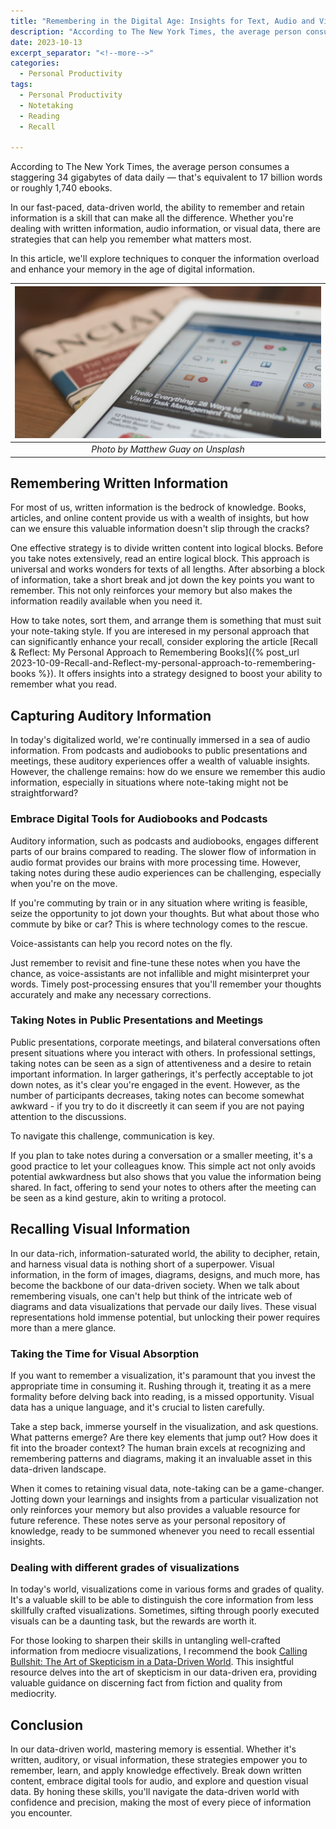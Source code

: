 ```yaml
---
title: "Remembering in the Digital Age: Insights for Text, Audio and Visual Info"
description: "According to The New York Times, the average person consumes a staggering 34 gigabytes of data daily — that's equivalent to 17 billion words or roughly 1,740 ebooks. In our fast-paced, data-driven world, the ability to remember and retain information is a skill that can make all the difference. Whether you're dealing with written information, audio information, or visual data, there are strategies that can help you remember what matters most. In this article, we'll explore techniques to conquer the information overload and enhance your memory in the age of digital information."
date: 2023-10-13
excerpt_separator: "<!--more-->"
categories:
  - Personal Productivity
tags:
  - Personal Productivity
  - Notetaking
  - Reading
  - Recall

---
```

According to The New York Times, the average person consumes a staggering 34 gigabytes of data daily — that's equivalent to 17 billion words or roughly 1,740 ebooks.

In our fast-paced, data-driven world, the ability to remember and retain information is a skill that can make all the difference. Whether you're dealing with written information, audio information, or visual data, there are strategies that can help you remember what matters most.

In this article, we'll explore techniques to conquer the information overload and enhance your memory in the age of digital information.

| ![image](/assets/images/newspaper-tablet-combination.jpg) |
|:--:|
| *Photo by Matthew Guay on Unsplash* |

## Remembering Written Information
For most of us, written information is the bedrock of knowledge. Books, articles, and online content provide us with a wealth of insights, but how can we ensure this valuable information doesn't slip through the cracks?

One effective strategy is to divide written content into logical blocks. Before you take notes extensively, read an entire logical block. This approach is universal and works wonders for texts of all lengths. After absorbing a block of information, take a short break and jot down the key points you want to remember. This not only reinforces your memory but also makes the information readily available when you need it.

How to take notes, sort them, and arrange them is something that must suit your note-taking style. If you are interesed in my personal approach that can significantly enhance your recall, consider exploring the article [Recall & Reflect: My Personal Approach to Remembering Books]({% post_url 2023-10-09-Recall-and-Reflect-my-personal-approach-to-remembering-books %}). It offers insights into a strategy designed to boost your ability to remember what you read.

## Capturing Auditory Information
In today's digitalized world, we're continually immersed in a sea of audio information. From podcasts and audiobooks to public presentations and meetings, these auditory experiences offer a wealth of valuable insights. However, the challenge remains: how do we ensure we remember this audio information, especially in situations where note-taking might not be straightforward?

### Embrace Digital Tools for Audiobooks and Podcasts
Auditory information, such as podcasts and audiobooks, engages different parts of our brains compared to reading. The slower flow of information in audio format provides our brains with more processing time. However, taking notes during these audio experiences can be challenging, especially when you're on the move.

If you're commuting by train or in any situation where writing is feasible, seize the opportunity to jot down your thoughts. But what about those who commute by bike or car? This is where technology comes to the rescue.

Voice-assistants can help you record notes on the fly.

Just remember to revisit and fine-tune these notes when you have the chance, as voice-assistants are not infallible and might misinterpret your words. Timely post-processing ensures that you'll remember your thoughts accurately and make any necessary corrections.

### Taking Notes in Public Presentations and Meetings
Public presentations, corporate meetings, and bilateral conversations often present situations where you interact with others. In professional settings, taking notes can be seen as a sign of attentiveness and a desire to retain important information. In larger gatherings, it's perfectly acceptable to jot down notes, as it's clear you're engaged in the event. However, as the number of participants decreases, taking notes can become somewhat awkward - if you try to do it discreetly it can seem if you are not paying attention to the discussions.

To navigate this challenge, communication is key.

If you plan to take notes during a conversation or a smaller meeting, it's a good practice to let your colleagues know. This simple act not only avoids potential awkwardness but also shows that you value the information being shared. In fact, offering to send your notes to others after the meeting can be seen as a kind gesture, akin to writing a protocol.

## Recalling Visual Information
In our data-rich, information-saturated world, the ability to decipher, retain, and harness visual data is nothing short of a superpower. Visual information, in the form of images, diagrams, designs, and much more, has become the backbone of our data-driven society. When we talk about remembering visuals, one can't help but think of the intricate web of diagrams and data visualizations that pervade our daily lives. These visual representations hold immense potential, but unlocking their power requires more than a mere glance.

### Taking the Time for Visual Absorption
If you want to remember a visualization, it's paramount that you invest the appropriate time in consuming it. Rushing through it, treating it as a mere formality before delving back into reading, is a missed opportunity. Visual data has a unique language, and it's crucial to listen carefully.

Take a step back, immerse yourself in the visualization, and ask questions. What patterns emerge? Are there key elements that jump out? How does it fit into the broader context? The human brain excels at recognizing and remembering patterns and diagrams, making it an invaluable asset in this data-driven landscape.

When it comes to retaining visual data, note-taking can be a game-changer. Jotting down your learnings and insights from a particular visualization not only reinforces your memory but also provides a valuable resource for future reference. These notes serve as your personal repository of knowledge, ready to be summoned whenever you need to recall essential insights.

### Dealing with different grades of visualizations
In today's world, visualizations come in various forms and grades of quality. It's a valuable skill to be able to distinguish the core information from less skillfully crafted visualizations. Sometimes, sifting through poorly executed visuals can be a daunting task, but the rewards are worth it.

For those looking to sharpen their skills in untangling well-crafted information from mediocre visualizations, I recommend the book [Calling Bullshit: The Art of Skepticism in a Data-Driven World](https://amzn.to/4019b6S). This insightful resource delves into the art of skepticism in our data-driven era, providing valuable guidance on discerning fact from fiction and quality from mediocrity.

## Conclusion
In our data-driven world, mastering memory is essential. Whether it's written, auditory, or visual information, these strategies empower you to remember, learn, and apply knowledge effectively. Break down written content, embrace digital tools for audio, and explore and question visual data. By honing these skills, you'll navigate the data-driven world with confidence and precision, making the most of every piece of information you encounter.
